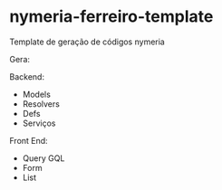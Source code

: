 # nymeria-ferreiro-template
Template de geração de códigos nymeria

Gera:

Backend:
 - Models
 - Resolvers
 - Defs
 - Serviços

Front End:
 - Query GQL
 - Form
 - List
